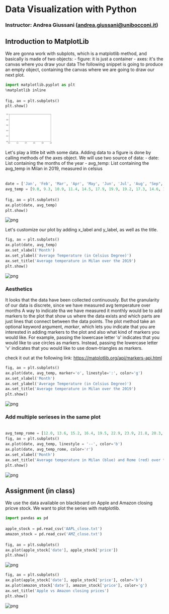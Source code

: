 # Data Visualization with Python
### Instructor: Andrea Giussani (andrea.giussani@unibocconi.it)

## Introduction to MatplotLib

We are gonna work with subplots, which is a matplotlib method,
and basically is made of two objects:
    - figure: it is just a container
    - axes: it's the canvas where you draw your data
The following snippet is going to produce an empty object, containing the canvas where we are going to draw our next plot.


```python
import matplotlib.pyplot as plt
%matplotlib inline

fig, ax = plt.subplots()
plt.show()

```

<img src="01_matplotlib/output_2_0.png" height="100"/>


Let's play a little bit with some data. Adding data to a figure is done by calling methods of the axes object.
We will use two source of data:
     - date: List containing the months of the year
     - avg_temp: List containing the avg_temp in Milan in 2019, measured in celsius
 


```python

date = ['Jan', 'Feb', 'Mar', 'Apr', 'May', 'Jun', 'Jul', 'Aug', "Sep", 'Oct', 'Nov', 'Dec']
avg_temp = [9.0, 9.3, 10.9, 11.4, 14.5, 17.9, 19.9, 19.2, 17.3, 14.6, 11.2, 10.3]

fig, ax = plt.subplots()
ax.plot(date, avg_temp)
plt.show()

```


![png](https://github.com/andreagiussani/Data-Visualization-with-Python/blob/master/01_matplotlib/output_4_0.png)


Let's customize our plot by adding $\text{x_label}$ and $\text{y_label}$, as well as the title.


```python
fig, ax = plt.subplots()
ax.plot(date, avg_temp)
ax.set_xlabel('Month')
ax.set_ylabel('Average Temperature (in Celsius Degree)')
ax.set_title('Average temperature in Milan over the 2019')
plt.show()
```


![png](https://github.com/andreagiussani/Data-Visualization-with-Python/blob/master/01_matplotlib/output_6_0.png)


### Aesthetics
It looks that the data have been collected continuously.
But the granularity of our data is discrete, since we have measured avg temperature over months
A way to indicate tha we have measured it monthly would be to add markers to the plot that show us where
the data exists and which parts are just lines that connect between the data points.
The plot method take an optional keyword argument, _marker_, which lets you indicate that you are interested in 
adding markers to the plot and also what kind of markers you would like.
For example, passing the lowercase letter 'o' indicates that you would like to use circles as markers.
Instead, passing the lowercase letter 'v' indicates that you would like to use down-triangles as markers.

check it out at the following link: https://matplotlib.org/api/markers-api.html



```python
fig, ax = plt.subplots()
ax.plot(date, avg_temp, marker='o', linestyle=':', color='g')
ax.set_xlabel('Month')
ax.set_ylabel('Average Temperature (in Celsius Degree)')
ax.set_title('Average temperature in Milan over the 2019')
plt.show()
```


![png](https://github.com/andreagiussani/Data-Visualization-with-Python/blob/master/01_matplotlib/output_8_0.png)


### Add multiple serieses in the same plot



```python

avg_temp_rome = [12.0, 13.6, 15.2, 16.4, 19.5, 22.9, 23.9, 21.8, 20.3, 18.6, 17.9, 15.3]
fig, ax = plt.subplots()
ax.plot(date, avg_temp, linestyle = '--', color='b')
ax.plot(date, avg_temp_rome, color='r')
ax.set_xlabel('Month')
ax.set_title('Average temperature in Milan (blue) and Rome (red) over the 2019')
plt.show()
```


![png](https://github.com/andreagiussani/Data-Visualization-with-Python/blob/master/01_matplotlib/output_10_0.png)


## Assignment (in class)
We use the data available on blackboard on Apple and Amazon closing pricve stock.
We want to plot the series with matplotlib.


```python
import pandas as pd

apple_stock = pd.read_csv('AAPL_close.txt')
amazon_stock = pd.read_csv('AMZ_close.txt')

fig, ax = plt.subplots()
ax.plot(apple_stock['date'], apple_stock['price'])
plt.show()
```


![png](https://github.com/andreagiussani/Data-Visualization-with-Python/blob/master/01_matplotlib/output_12_0.png)



```python
fig, ax = plt.subplots()
ax.plot(apple_stock['date'], apple_stock['price'], color='b')
ax.plot(amazon_stock['date'], amazon_stock['price'], color='g')
ax.set_title('Apple vs Amazon closing prices')
plt.show()
```


![png](https://github.com/andreagiussani/Data-Visualization-with-Python/blob/master/01_matplotlib/output_13_0.png)



```python

```
